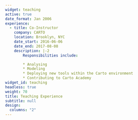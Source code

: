 ```yaml
---
widget: teaching
active: true
date_format: Jan 2006
experience:
  - title: Co-Instructor
    company: CARTO
    location: Brooklyn, NYC
    date_start: 2016-06-06
    date_end: 2017-08-08
    description: |-2
        Responsibilities include:

        * Analysing
        * Modeling
        * Deploying new tools within the Carto environment
        * Contributing to Carto Academy
widget_id: teaching
headless: true
weight: 70
title: Teaching Experience
subtitle: null
design:
  columns: "2"
---
```

